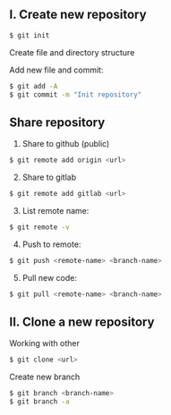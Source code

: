## I. Create new repository

```bash
$ git init
```

Create file and directory structure

Add new file and commit:

```bash
$ git add -A
$ git commit -m "Init repository"
```


## Share repository

1. Share to github (public)

```bash
$ git remote add origin <url>
```

2. Share to gitlab

```bash
$ git remote add gitlab <url>
```

3. List remote name:

```bash
$ git remote -v
```

4. Push to remote:

```bash
$ git push <remote-name> <branch-name>
```

5. Pull new code:

```bash
$ git pull <remote-name> <branch-name>
```


## II. Clone a new repository
Working with other


```bash
$ git clone <url>
```

Create new branch

```bash
$ git branch <branch-name>
$ git branch -a
```
